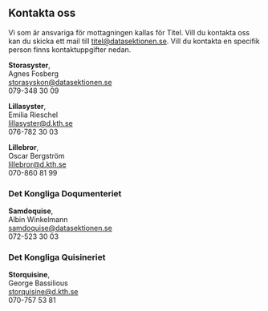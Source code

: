 ## Kontakta oss

Vi som är ansvariga för mottagningen kallas för Titel. Vill du kontakta oss kan du skicka ett mail till [titel@datasektionen.se](mailto:titel@datasektionen.se). Vill du kontakta en specifik person finns kontaktuppgifter nedan.

**Storasyster**, <br />
Agnes Fosberg<br />
[storasyskon@datasektionen.se](mailto:storasyster@datasektionen.se)<br />
079-348 30 09

**Lillasyster**, <br />
Emilia Rieschel<br />
[lillasyster@d.kth.se](mailto:lillasyster@d.kth.se)<br />
076-782 30 03

**Lillebror**, <br />
Oscar Bergström<br />
[lillebror@d.kth.se](mailto:lillebror@d.kth.se)<br />
070-860 81 99

### Det Kongliga Doqumenteriet

**Samdoquise**, <br />
Albin Winkelmann<br />
[samdoquise@datasektionen.se](mailto:samdoquise@datasektionen.se)<br />
072-523 30 03

### Det Kongliga Quisineriet
**Storquisine**, <br />
George Bassilious<br />
[storquisine@d.kth.se](mailto:storquisine@d.kth.se)<br />
070-757 53 81
